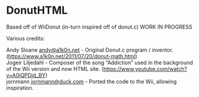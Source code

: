 # DonutHTML
Based off of WiiDonut (in-turn inspired off of donut.c)
WORK IN PROGRESS

Various credits:

Andy Sloane <andy@a1k0n.net> - Original Donut.c program / inventor. (https://www.a1k0n.net/2011/07/20/donut-math.html) <br>
Jogeir Liljedahl - Composer of the song “Addiction” used in the background of the Wii version and now HTML site. (https://www.youtube.com/watch?v=A0iQPDid_BY) <br>
jornmann <jornmann@duck.com> - Ported the code to the Wii, allowing inspiration. <br>


